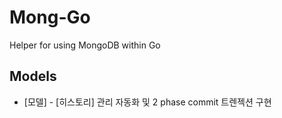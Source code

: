 # Mong-Go
Helper for using MongoDB within Go


## Models
* [모델] - [히스토리] 관리 자동화 및 2 phase commit 트렌젝션 구현
